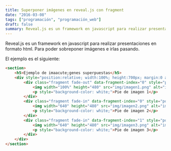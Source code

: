 ```yaml
---
title: Superponer imágenes en reveal.js con fragment
date: "2016-03-08"
tags: ["programación", "programación_web"]
draft: false
summary: Reveal.js es un framework en javascript para realizar presentaciones en formato html. Para poder sobreponer imaacute;genes e irlas pasando.
---
```


Reveal.js es un framework en javascript para realizar presentaciones en formato html.
Para poder sobreponer imágenes e irlas pasando.

El ejemplo es el siguiente:

```html
<section>
    <h5>Ejemplo de imaacute;genes superpuestas</h5>
    <div style="position:relative; width:100%; height:700px; margin:0 auto;">
        <div class="fragment fade-out" data-fragment-index="0" style="position:absolute;top:0;left:0;">
            <img width="100%" height="480" src="img/imagen1.png" alt="imagen1"  />
            <p style="background-color: white;">Pie de imagen 1</p>
        </div>
        <div class="fragment fade-in" data-fragment-index="0" style="position:absolute;top:0;left:0;">
            <img width="640" height="480" src="img/imagen2.png" alt="imagen 2"  />
            <p style="background-color: white;">Pie de imagen 2</p>
        </div>
        <div class="fragment fade-in" data-fragment-index="1" style="position:absolute;top:0;left:0;">
            <img width="640" height="480" src="img/imagen3.png" alt="imagen 3" />
            <p style="background-color: white;">Pie de imagen 3</p>
        </div>
    </div>
</section>
```
